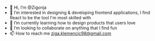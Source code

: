 - 👋 Hi, I’m @Zigonja
- 👀 I’m interested in designing & developing frontend applications, I find React to be the tool I'm most skilled with
- 🌱 I’m currently learning how to design products that users love
- 💞️ I’m looking to collaborate on anything that I find fun
- 📫 How to reach me ziga.klemencic98@gmail.com

<!---
Zigonja/Zigonja is a ✨ special ✨ repository because its `README.md` (this file) appears on your GitHub profile.
You can click the Preview link to take a look at your changes.
--->
